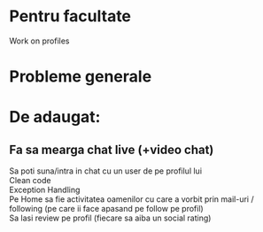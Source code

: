 <h1>Pentru facultate</h1>
Work on profiles
<h1>Probleme generale</h1>

<h1>De adaugat:</h1>
<h2>Fa sa mearga chat live (+video chat)</h2>
Sa poti suna/intra in chat cu un user de pe profilul lui<br>
Clean code<br>
Exception Handling<br>
Pe Home sa fie activitatea oamenilor cu care a vorbit prin mail-uri / following (pe care ii face apasand pe follow pe profil)<br>
Sa lasi review pe profil (fiecare sa aiba un social rating)<br>

